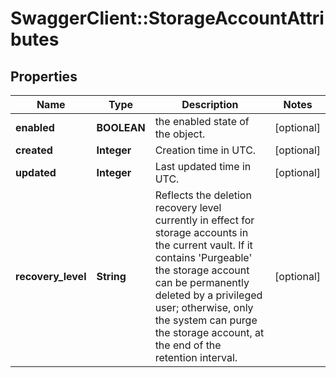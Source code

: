 # SwaggerClient::StorageAccountAttributes

## Properties
Name | Type | Description | Notes
------------ | ------------- | ------------- | -------------
**enabled** | **BOOLEAN** | the enabled state of the object. | [optional] 
**created** | **Integer** | Creation time in UTC. | [optional] 
**updated** | **Integer** | Last updated time in UTC. | [optional] 
**recovery_level** | **String** | Reflects the deletion recovery level currently in effect for storage accounts in the current vault. If it contains &#39;Purgeable&#39; the storage account can be permanently deleted by a privileged user; otherwise, only the system can purge the storage account, at the end of the retention interval. | [optional] 



